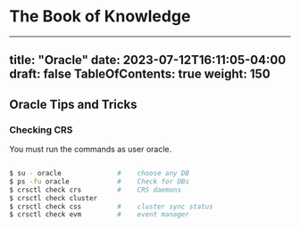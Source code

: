 # The Book of Knowledge

---
title: "Oracle"
date: 2023-07-12T16:11:05-04:00
draft: false
TableOfContents: true
weight: 150
---

## Oracle Tips and Tricks

### Checking CRS

You must run the commands as user oracle.

``` bash

$ su - oracle              #    choose any DB
$ ps -fu oracle            #    Check for DBs
$ crsctl check crs         #    CRS daemons
$ crsctl check cluster
$ crsctl check css         #    cluster sync status
$ crsctl check evm         #    event manager

```

[//]: # ( vim: set ai noet nu sts=4 sw=4 ts=4 tw=78 filetype=markdown :)
